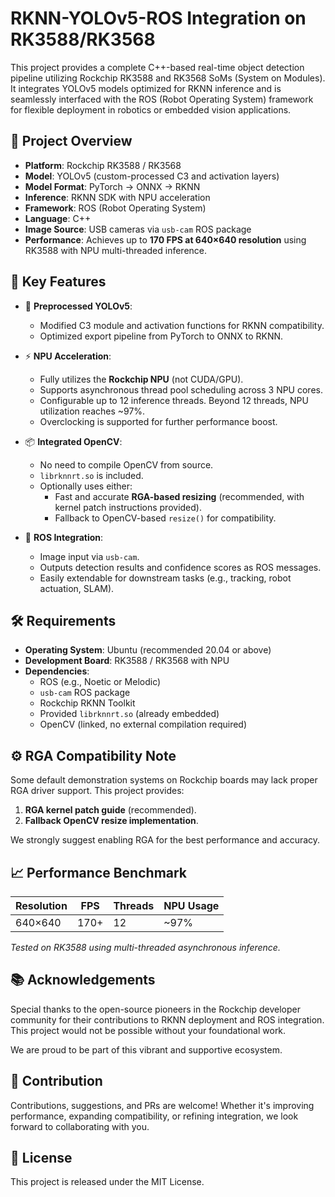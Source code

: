 
# RKNN-YOLOv5-ROS Integration on RK3588/RK3568

This project provides a complete C++-based real-time object detection pipeline utilizing Rockchip RK3588 and RK3568 SoMs (System on Modules). It integrates YOLOv5 models optimized for RKNN inference and is seamlessly interfaced with the ROS (Robot Operating System) framework for flexible deployment in robotics or embedded vision applications.

## 🚀 Project Overview

- **Platform**: Rockchip RK3588 / RK3568
- **Model**: YOLOv5 (custom-processed C3 and activation layers)
- **Model Format**: PyTorch → ONNX → RKNN
- **Inference**: RKNN SDK with NPU acceleration
- **Framework**: ROS (Robot Operating System)
- **Language**: C++
- **Image Source**: USB cameras via `usb-cam` ROS package
- **Performance**: Achieves up to **170 FPS at 640×640 resolution** using RK3588 with NPU multi-threaded inference.

## 🧠 Key Features

- 🔧 **Preprocessed YOLOv5**:
  - Modified C3 module and activation functions for RKNN compatibility.
  - Optimized export pipeline from PyTorch to ONNX to RKNN.

- ⚡ **NPU Acceleration**:
  - Fully utilizes the **Rockchip NPU** (not CUDA/GPU).
  - Supports asynchronous thread pool scheduling across 3 NPU cores.
  - Configurable up to 12 inference threads. Beyond 12 threads, NPU utilization reaches ~97%.
  - Overclocking is supported for further performance boost.

- 📦 **Integrated OpenCV**:
  - No need to compile OpenCV from source.
  - `librknnrt.so` is included.
  - Optionally uses either:
    - Fast and accurate **RGA-based resizing** (recommended, with kernel patch instructions provided).
    - Fallback to OpenCV-based `resize()` for compatibility.

- 🧩 **ROS Integration**:
  - Image input via `usb-cam`.
  - Outputs detection results and confidence scores as ROS messages.
  - Easily extendable for downstream tasks (e.g., tracking, robot actuation, SLAM).

## 🛠️ Requirements

- **Operating System**: Ubuntu (recommended 20.04 or above)
- **Development Board**: RK3588 / RK3568 with NPU
- **Dependencies**:
  - ROS (e.g., Noetic or Melodic)
  - `usb-cam` ROS package
  - Rockchip RKNN Toolkit
  - Provided `librknnrt.so` (already embedded)
  - OpenCV (linked, no external compilation required)

## ⚙️ RGA Compatibility Note

Some default demonstration systems on Rockchip boards may lack proper RGA driver support. This project provides:

1. **RGA kernel patch guide** (recommended).
2. **Fallback OpenCV resize implementation**.

We strongly suggest enabling RGA for the best performance and accuracy.

## 📈 Performance Benchmark

| Resolution | FPS   | Threads | NPU Usage |
|------------|--------|---------|------------|
| 640×640    | 170+  | 12      | ~97%      |

*Tested on RK3588 using multi-threaded asynchronous inference.*

## 📚 Acknowledgements

Special thanks to the open-source pioneers in the Rockchip developer community for their contributions to RKNN deployment and ROS integration. This project would not be possible without your foundational work.

We are proud to be part of this vibrant and supportive ecosystem.

## 🤝 Contribution

Contributions, suggestions, and PRs are welcome! Whether it's improving performance, expanding compatibility, or refining integration, we look forward to collaborating with you.

## 📜 License

This project is released under the MIT License.
